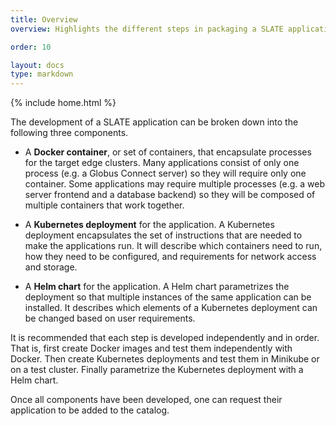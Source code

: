 ```yaml
---
title: Overview
overview: Highlights the different steps in packaging a SLATE application

order: 10

layout: docs
type: markdown
---
```

{% include home.html %}

The development of a SLATE application can be broken down into the following three components.

* A **Docker container**, or set of containers, that encapsulate processes for the target edge clusters.
Many applications consist of only one process (e.g. a Globus Connect server) so they will require 
only one container. Some applications may require multiple processes (e.g. a web server frontend 
and a database backend) so they will be composed of multiple containers that work together.

* A **Kubernetes deployment** for the application. A Kubernetes deployment encapsulates the set of
instructions that are needed to make the applications run. It will describe which containers need
to run, how they need to be configured, and requirements for network access and storage. 

* A **Helm chart** for the application. A Helm chart parametrizes the deployment so that
multiple instances of the same application can be installed. It describes which
elements of a Kubernetes deployment can be changed based on user requirements.

It is recommended that each step is developed independently and in order. That is, first create
Docker images and test them independently with Docker. Then create Kubernetes
deployments and test them in Minikube or on a test cluster. Finally parametrize the Kubernetes deployment
with a Helm chart.

Once all components have been developed, one can request their application to be added to the catalog.

